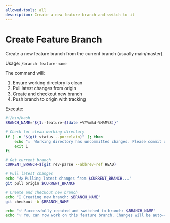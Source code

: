 ```yaml
---
allowed-tools: all
description: Create a new feature branch and switch to it
---
```


# Create Feature Branch

Create a new feature branch from the current branch (usually main/master).

Usage: `/branch feature-name`

The command will:
1. Ensure working directory is clean
2. Pull latest changes from origin
3. Create and checkout new branch
4. Push branch to origin with tracking

Execute:
```bash
#!/bin/bash
BRANCH_NAME="${1:-feature-$(date +%Y%m%d-%H%M%S)}"

# Check for clean working directory
if [ -n "$(git status --porcelain)" ]; then
    echo "⚠️  Working directory has uncommitted changes. Please commit or stash first."
    exit 1
fi

# Get current branch
CURRENT_BRANCH=$(git rev-parse --abbrev-ref HEAD)

# Pull latest changes
echo "📥 Pulling latest changes from $CURRENT_BRANCH..."
git pull origin $CURRENT_BRANCH

# Create and checkout new branch
echo "🌿 Creating new branch: $BRANCH_NAME"
git checkout -b $BRANCH_NAME

echo "✅ Successfully created and switched to branch: $BRANCH_NAME"
echo "💡 You can now work on this feature branch. Changes will be auto-committed."